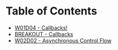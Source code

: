 # Table of Contents

* [W01D04 - Callbacks!](/w01d04/)
* [BREAKOUT - Callbacks](/breakout-callbacks/)
* [W02D02 - Asynchronous Control Flow](/w02d02/)
